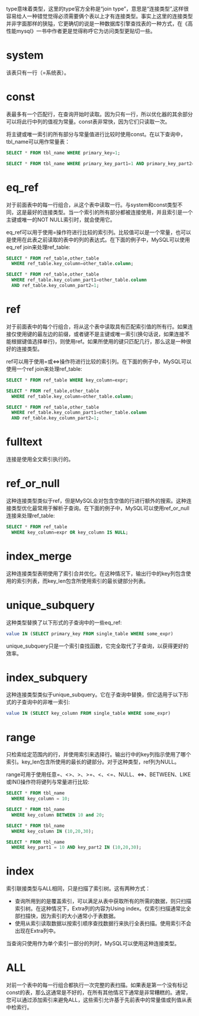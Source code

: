 type意味着类型，这里的type官方全称是“join type”，意思是“连接类型”,这样很容易给人一种错觉觉得必须需要俩个表以上才有连接类型。事实上这里的连接类型并非字面那样的狭隘，它更确切的说是一种数据库引擎查找表的一种方式，在《高性能mysql》一书中作者更是觉得称呼它为访问类型更贴切一些。

# system

该表只有一行（=系统表）。

# const

表最多有一个匹配行，在查询开始时读取。因为只有一行，所以优化器的其余部分可以将此行中列的值视为常量。const表非常快，因为它们只读取一次。

将主键或唯一索引的所有部分与常量值进行比较时使用const。在以下查询中，tbl_name可以用作常量表：

~~~sql
SELECT * FROM tbl_name WHERE primary_key=1;

SELECT * FROM tbl_name WHERE primary_key_part1=1 AND primary_key_part2=2;
~~~

# eq_ref

对于前面表中的每一行组合，从这个表中读取一行。与system和const类型不同，这是最好的连接类型。当一个索引的所有部分都被连接使用，并且索引是一个主键或唯一的NOT NULL索引时，就会使用它。

eq_ref可以用于使用=操作符进行比较的索引列。比较值可以是一个常量，也可以是使用在此表之前读取的表中的列的表达式。在下面的例子中，MySQL可以使用eq_ref join来处理ref_table:

~~~sql
SELECT * FROM ref_table,other_table
  WHERE ref_table.key_column=other_table.column;

SELECT * FROM ref_table,other_table
  WHERE ref_table.key_column_part1=other_table.column
  AND ref_table.key_column_part2=1;
~~~

# ref

对于前面表中的每个行组合，将从这个表中读取具有匹配索引值的所有行。如果连接仅使用键的最左边的前缀，或者键不是主键或唯一索引(换句话说，如果连接不能根据键值选择单行)，则使用ref。如果所使用的键只匹配几行，那么这是一种很好的连接类型。

ref可以用于使用=或<=>操作符进行比较的索引列。在下面的例子中，MySQL可以使用一个ref join来处理ref_table:

~~~sql
SELECT * FROM ref_table WHERE key_column=expr;

SELECT * FROM ref_table,other_table
  WHERE ref_table.key_column=other_table.column;

SELECT * FROM ref_table,other_table
  WHERE ref_table.key_column_part1=other_table.column
  AND ref_table.key_column_part2=1;
~~~

# fulltext

连接是使用全文索引执行的。

# ref_or_null

这种连接类型类似于ref，但是MySQL会对包含空值的行进行额外的搜索。这种连接类型优化最常用于解析子查询。在下面的例子中，MySQL可以使用ref_or_null连接来处理ref_table:

~~~sql
SELECT * FROM ref_table
  WHERE key_column=expr OR key_column IS NULL;
~~~

# index_merge

这种连接类型表明使用了索引合并优化。在这种情况下，输出行中的key列包含使用的索引列表，而key_len包含所使用索引的最长键部分列表。

# unique_subquery

这种类型替换了以下形式的子查询中的一些eq_ref:

~~~sql
value IN (SELECT primary_key FROM single_table WHERE some_expr)
~~~

unique_subquery只是一个索引查找函数，它完全取代了子查询，以获得更好的效率。

# index_subquery

这种连接类型类似于unique_subquery。它在子查询中替换，但它适用于以下形式的子查询中的非唯一索引:

~~~sql
value IN (SELECT key_column FROM single_table WHERE some_expr)
~~~

# range

只检索给定范围内的行，并使用索引来选择行。输出行中的key列指示使用了哪个索引。key_len包含所使用的最长的键部分。对于这种类型，ref列为NULL。

range可用于使用任意=、<>、>、>=、<、<=、NULL、<=>、BETWEEN、LIKE或IN()操作符将键列与常量进行比较:

~~~sql
SELECT * FROM tbl_name
  WHERE key_column = 10;

SELECT * FROM tbl_name
  WHERE key_column BETWEEN 10 and 20;

SELECT * FROM tbl_name
  WHERE key_column IN (10,20,30);

SELECT * FROM tbl_name
  WHERE key_part1 = 10 AND key_part2 IN (10,20,30);
~~~

# index

索引联接类型与ALL相同，只是扫描了索引树。这有两种方式：

- 查询所用到的是覆盖索引，可以满足从表中获取所有的所需的数据，则只扫描索引树。在这种情况下，Extra列的内容为Using index。仅索引扫描通常比全部扫描快，因为索引的大小通常小于表数据。
- 使用从索引读取数据以按索引顺序查找数据行来执行全表扫描。使用索引不会出现在Extra列中。

当查询只使用作为单个索引一部分的列时，MySQL可以使用这种连接类型。

# ALL

对前一个表中的每一行组合都执行一次完整的表扫描。如果表是第一个没有标记const的表，那么这通常是不好的，在所有其他情况下通常是非常糟糕的。通常，您可以通过添加索引来避免ALL，这些索引允许基于先前表中的常量值或列值从表中检索行。

